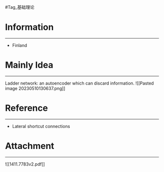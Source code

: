 #Tag_基础理论
# Information
---
- Finland

# Mainly Idea
---
Ladder network: an autoencoder which can discard information.
![[Pasted image 20230510130637.png]]

# Reference
---
- Lateral shortcut connections 

# Attachment
---
![[1411.7783v2.pdf]]